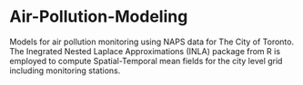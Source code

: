 # Air-Pollution-Modeling

Models for air pollution monitoring using NAPS data for The City of Toronto. The Inegrated Nested Laplace Approximations (INLA) package from R is employed to compute Spatial-Temporal mean fields for the city level grid including monitoring stations.
